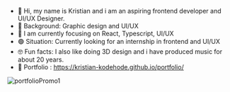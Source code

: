 - 👋 Hi, my name is Kristian and i am an aspiring frontend developer and UI/UX Designer.
- 💾 Background: Graphic design and UI/UX
- 🚀 I am currently focusing on React, Typescript, UI/UX
- 🟢 Situation: Currently looking for an internship in frontend and UI/UX
- 🤓 Fun facts: I also like doing 3D design and i have produced music for about 20 years.
- 💚 Portfolio : https://kristian-kodehode.github.io/portfolio/


![portfolioPromo1](https://github.com/Kristian-kodehode/Kristian-kodehode/assets/125975980/6f856ad7-1cbc-4ac5-9652-452ccd6f62f9)

